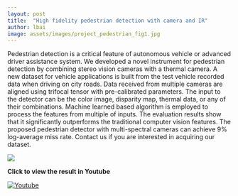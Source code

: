 ```yaml
---
layout: post
title:  "High fidelity pedestrian detection with camera and IR"
author: lbai
image: assets/images/project_pedestrian_fig1.jpg
---
```

Pedestrian detection is a critical feature of autonomous vehicle or advanced driver assistance system. We developed a novel instrument for pedestrian detection by combining stereo vision cameras with a thermal camera. A new dataset for vehicle applications is built from the test vehicle recorded data when driving on city roads. Data received from multiple cameras are aligned using trifocal tensor with pre-calibrated parameters. The input to the detector can be the color image, disparity map, thermal data, or any of their combinations. Machine learned based algorithm is employed to process the features from multiple of inputs. The evaluation results show that it significantly outperforms the traditional computer vision features. The proposed pedestrian detector with multi-spectral cameras can achieve 9% log-average miss rate. Contact us if you are interested in acquiring our dataset. 

![]({{site.baseurl}}/assets/images/project_pedestrian_fig2.jpg)


**Click to view the result in Youtube**

[![Youtube](https://img.youtube.com/vi/rs4IO4eantc/0.jpg)](https://www.youtube.com/watch?v=rs4IO4eantc)

